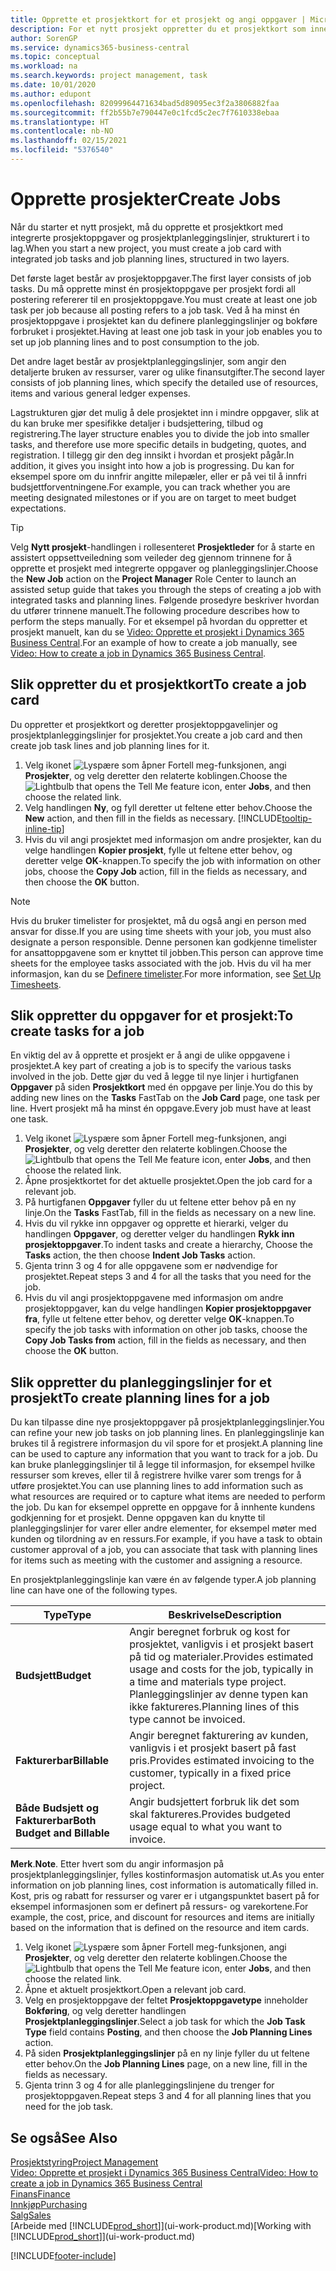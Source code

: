 ```yaml
---
title: Opprette et prosjektkort for et prosjekt og angi oppgaver | Microsoft-dokumentasjon
description: For et nytt prosjekt oppretter du et prosjektkort som inneholder prosjektoppgaver og planleggingslinjer, slik at det blir enklere å administrere fremdrift og budsjett.
author: SorenGP
ms.service: dynamics365-business-central
ms.topic: conceptual
ms.workload: na
ms.search.keywords: project management, task
ms.date: 10/01/2020
ms.author: edupont
ms.openlocfilehash: 82099964471634bad5d89095ec3f2a3806882faa
ms.sourcegitcommit: ff2b55b7e790447e0c1fcd5c2ec7f7610338ebaa
ms.translationtype: HT
ms.contentlocale: nb-NO
ms.lasthandoff: 02/15/2021
ms.locfileid: "5376540"
---
```

# <a name="create-jobs"></a><span data-ttu-id="c78ed-103">Opprette prosjekter</span><span class="sxs-lookup"><span data-stu-id="c78ed-103">Create Jobs</span></span>
<span data-ttu-id="c78ed-104">Når du starter et nytt prosjekt, må du opprette et prosjektkort med integrerte prosjektoppgaver og prosjektplanleggingslinjer, strukturert i to lag.</span><span class="sxs-lookup"><span data-stu-id="c78ed-104">When you start a new project, you must create a job card with integrated job tasks and job planning lines, structured in two layers.</span></span>  

<span data-ttu-id="c78ed-105">Det første laget består av prosjektoppgaver.</span><span class="sxs-lookup"><span data-stu-id="c78ed-105">The first layer consists of job tasks.</span></span> <span data-ttu-id="c78ed-106">Du må opprette minst én prosjektoppgave per prosjekt fordi all postering refererer til en prosjektoppgave.</span><span class="sxs-lookup"><span data-stu-id="c78ed-106">You must create at least one job task per job because all posting refers to a job task.</span></span> <span data-ttu-id="c78ed-107">Ved å ha minst én prosjektoppgave i prosjektet kan du definere planleggingslinjer og bokføre forbruket i prosjektet.</span><span class="sxs-lookup"><span data-stu-id="c78ed-107">Having at least one job task in your job enables you to set up job planning lines and to post consumption to the job.</span></span>

<span data-ttu-id="c78ed-108">Det andre laget består av prosjektplanleggingslinjer, som angir den detaljerte bruken av ressurser, varer og ulike finansutgifter.</span><span class="sxs-lookup"><span data-stu-id="c78ed-108">The second layer consists of job planning lines, which specify the detailed use of resources, items and various general ledger expenses.</span></span>

<span data-ttu-id="c78ed-109">Lagstrukturen gjør det mulig å dele prosjektet inn i mindre oppgaver, slik at du kan bruke mer spesifikke detaljer i budsjettering, tilbud og registrering.</span><span class="sxs-lookup"><span data-stu-id="c78ed-109">The layer structure enables you to divide the job into smaller tasks, and therefore use more specific details in budgeting, quotes, and registration.</span></span> <span data-ttu-id="c78ed-110">I tillegg gir den deg innsikt i hvordan et prosjekt pågår.</span><span class="sxs-lookup"><span data-stu-id="c78ed-110">In addition, it gives you insight into how a job is progressing.</span></span> <span data-ttu-id="c78ed-111">Du kan for eksempel spore om du innfrir angitte milepæler, eller er på vei til å innfri budsjettforventningene.</span><span class="sxs-lookup"><span data-stu-id="c78ed-111">For example, you can track whether you are meeting designated milestones or if you are on target to meet budget expectations.</span></span>

> [!TIP]
> <span data-ttu-id="c78ed-112">Velg **Nytt prosjekt**-handlingen i rollesenteret **Prosjektleder** for å starte en assistert oppsettveiledning som veileder deg gjennom trinnene for å opprette et prosjekt med integrerte oppgaver og planleggingslinjer.</span><span class="sxs-lookup"><span data-stu-id="c78ed-112">Choose the **New Job** action on the **Project Manager** Role Center to launch an assisted setup guide that takes you through the steps of creating a job with integrated tasks and planning lines.</span></span> <span data-ttu-id="c78ed-113">Følgende prosedyre beskriver hvordan du utfører trinnene manuelt.</span><span class="sxs-lookup"><span data-stu-id="c78ed-113">The following procedure describes how to perform the steps manually.</span></span> <span data-ttu-id="c78ed-114">For et eksempel på hvordan du oppretter et prosjekt manuelt, kan du se [Video: Opprette et prosjekt i Dynamics 365 Business Central](https://www.youtube.com/watch?v=VqaPWr7BWmw).</span><span class="sxs-lookup"><span data-stu-id="c78ed-114">For an example of how to create a job manually, see [Video: How to create a job in Dynamics 365 Business Central](https://www.youtube.com/watch?v=VqaPWr7BWmw).</span></span>

## <a name="to-create-a-job-card"></a><span data-ttu-id="c78ed-115">Slik oppretter du et prosjektkort</span><span class="sxs-lookup"><span data-stu-id="c78ed-115">To create a job card</span></span>
<span data-ttu-id="c78ed-116">Du oppretter et prosjektkort og deretter prosjektoppgavelinjer og prosjektplanleggingslinjer for prosjektet.</span><span class="sxs-lookup"><span data-stu-id="c78ed-116">You create a job card and then create job task lines and job planning lines for it.</span></span>

1. <span data-ttu-id="c78ed-117">Velg ikonet ![Lyspære som åpner Fortell meg-funksjonen](media/ui-search/search_small.png "Fortell hva du vil gjøre"), angi **Prosjekter**, og velg deretter den relaterte koblingen.</span><span class="sxs-lookup"><span data-stu-id="c78ed-117">Choose the ![Lightbulb that opens the Tell Me feature](media/ui-search/search_small.png "Tell me what you want to do") icon, enter **Jobs**, and then choose the related link.</span></span>  
2. <span data-ttu-id="c78ed-118">Velg handlingen **Ny**, og fyll deretter ut feltene etter behov.</span><span class="sxs-lookup"><span data-stu-id="c78ed-118">Choose the **New** action, and then fill in the fields as necessary.</span></span> [!INCLUDE[tooltip-inline-tip](includes/tooltip-inline-tip_md.md)]
3. <span data-ttu-id="c78ed-119">Hvis du vil angi prosjektet med informasjon om andre prosjekter, kan du velge handlingen **Kopier prosjekt**, fylle ut feltene etter behov, og deretter velge **OK**-knappen.</span><span class="sxs-lookup"><span data-stu-id="c78ed-119">To specify the job with information on other jobs, choose the **Copy Job** action, fill in the fields as necessary, and then choose the **OK** button.</span></span>

> [!NOTE]  
>   <span data-ttu-id="c78ed-120">Hvis du bruker timelister for prosjektet, må du også angi en person med ansvar for disse.</span><span class="sxs-lookup"><span data-stu-id="c78ed-120">If you are using time sheets with your job, you must also designate a person responsible.</span></span> <span data-ttu-id="c78ed-121">Denne personen kan godkjenne timelister for ansattoppgavene som er knyttet til jobben.</span><span class="sxs-lookup"><span data-stu-id="c78ed-121">This person can approve time sheets for the employee tasks associated with the job.</span></span> <span data-ttu-id="c78ed-122">Hvis du vil ha mer informasjon, kan du se [Definere timelister](projects-how-setup-time-sheets.md).</span><span class="sxs-lookup"><span data-stu-id="c78ed-122">For more information, see [Set Up Timesheets](projects-how-setup-time-sheets.md).</span></span>

## <a name="to-create-tasks-for-a-job"></a><span data-ttu-id="c78ed-123">Slik oppretter du oppgaver for et prosjekt:</span><span class="sxs-lookup"><span data-stu-id="c78ed-123">To create tasks for a job</span></span>
<span data-ttu-id="c78ed-124">En viktig del av å opprette et prosjekt er å angi de ulike oppgavene i prosjektet.</span><span class="sxs-lookup"><span data-stu-id="c78ed-124">A key part of creating a job is to specify the various tasks involved in the job.</span></span> <span data-ttu-id="c78ed-125">Dette gjør du ved å legge til nye linjer i hurtigfanen **Oppgaver** på siden **Prosjektkort** med én oppgave per linje.</span><span class="sxs-lookup"><span data-stu-id="c78ed-125">You do this by adding new lines on the **Tasks** FastTab on the **Job Card** page, one task per line.</span></span> <span data-ttu-id="c78ed-126">Hvert prosjekt må ha minst én oppgave.</span><span class="sxs-lookup"><span data-stu-id="c78ed-126">Every job must have at least one task.</span></span>

1. <span data-ttu-id="c78ed-127">Velg ikonet ![Lyspære som åpner Fortell meg-funksjonen](media/ui-search/search_small.png "Fortell hva du vil gjøre"), angi **Prosjekter**, og velg deretter den relaterte koblingen.</span><span class="sxs-lookup"><span data-stu-id="c78ed-127">Choose the ![Lightbulb that opens the Tell Me feature](media/ui-search/search_small.png "Tell me what you want to do") icon, enter **Jobs**, and then choose the related link.</span></span>
2. <span data-ttu-id="c78ed-128">Åpne prosjektkortet for det aktuelle prosjektet.</span><span class="sxs-lookup"><span data-stu-id="c78ed-128">Open the job card for a relevant job.</span></span>
3. <span data-ttu-id="c78ed-129">På hurtigfanen **Oppgaver** fyller du ut feltene etter behov på en ny linje.</span><span class="sxs-lookup"><span data-stu-id="c78ed-129">On the **Tasks** FastTab, fill in the fields as necessary on a new line.</span></span>
4. <span data-ttu-id="c78ed-130">Hvis du vil rykke inn oppgaver og opprette et hierarki, velger du handlingen **Oppgaver**, og deretter velger du handlingen **Rykk inn prosjektoppgaver**.</span><span class="sxs-lookup"><span data-stu-id="c78ed-130">To indent tasks and create a hierarchy, Choose the **Tasks** action, the then choose **Indent Job Tasks** action.</span></span>
5. <span data-ttu-id="c78ed-131">Gjenta trinn 3 og 4 for alle oppgavene som er nødvendige for prosjektet.</span><span class="sxs-lookup"><span data-stu-id="c78ed-131">Repeat steps 3 and 4 for all the tasks that you need for the job.</span></span>
6. <span data-ttu-id="c78ed-132">Hvis du vil angi prosjektoppgavene med informasjon om andre prosjektoppgaver, kan du velge handlingen **Kopier prosjektoppgaver fra**, fylle ut feltene etter behov, og deretter velge **OK**-knappen.</span><span class="sxs-lookup"><span data-stu-id="c78ed-132">To specify the job tasks with information on other job tasks, choose the **Copy Job Tasks from** action, fill in the fields as necessary, and then choose the **OK** button.</span></span>

## <a name="to-create-planning-lines-for-a-job"></a><span data-ttu-id="c78ed-133">Slik oppretter du planleggingslinjer for et prosjekt</span><span class="sxs-lookup"><span data-stu-id="c78ed-133">To create planning lines for a job</span></span>
<span data-ttu-id="c78ed-134">Du kan tilpasse dine nye prosjektoppgaver på prosjektplanleggingslinjer.</span><span class="sxs-lookup"><span data-stu-id="c78ed-134">You can refine your new job tasks on job planning lines.</span></span> <span data-ttu-id="c78ed-135">En planleggingslinje kan brukes til å registrere informasjon du vil spore for et prosjekt.</span><span class="sxs-lookup"><span data-stu-id="c78ed-135">A planning line can be used to capture any information that you want to track for a job.</span></span> <span data-ttu-id="c78ed-136">Du kan bruke planleggingslinjer til å legge til informasjon, for eksempel hvilke ressurser som kreves, eller til å registrere hvilke varer som trengs for å utføre prosjektet.</span><span class="sxs-lookup"><span data-stu-id="c78ed-136">You can use planning lines to add information such as what resources are required or to capture what items are needed to perform the job.</span></span> <span data-ttu-id="c78ed-137">Du kan for eksempel opprette en oppgave for å innhente kundens godkjenning for et prosjekt. Denne oppgaven kan du knytte til planleggingslinjer for varer eller andre elementer, for eksempel møter med kunden og tilordning av en ressurs.</span><span class="sxs-lookup"><span data-stu-id="c78ed-137">For example, if you have a task to obtain customer approval of a job, you can associate that task with planning lines for items such as meeting with the customer and assigning a resource.</span></span>  

<span data-ttu-id="c78ed-138">En prosjektplanleggingslinje kan være én av følgende typer.</span><span class="sxs-lookup"><span data-stu-id="c78ed-138">A job planning line can have one of the following types.</span></span>  

| <span data-ttu-id="c78ed-139">Type</span><span class="sxs-lookup"><span data-stu-id="c78ed-139">Type</span></span> | <span data-ttu-id="c78ed-140">Beskrivelse</span><span class="sxs-lookup"><span data-stu-id="c78ed-140">Description</span></span> |
| --- | --- |
| <span data-ttu-id="c78ed-141">**Budsjett**</span><span class="sxs-lookup"><span data-stu-id="c78ed-141">**Budget**</span></span> |<span data-ttu-id="c78ed-142">Angir beregnet forbruk og kost for prosjektet, vanligvis i et prosjekt basert på tid og materialer.</span><span class="sxs-lookup"><span data-stu-id="c78ed-142">Provides estimated usage and costs for the job, typically in a time and materials type project.</span></span> <span data-ttu-id="c78ed-143">Planleggingslinjer av denne typen kan ikke faktureres.</span><span class="sxs-lookup"><span data-stu-id="c78ed-143">Planning lines of this type cannot be invoiced.</span></span> |
| <span data-ttu-id="c78ed-144">**Fakturerbar**</span><span class="sxs-lookup"><span data-stu-id="c78ed-144">**Billable**</span></span> |<span data-ttu-id="c78ed-145">Angir beregnet fakturering av kunden, vanligvis i et prosjekt basert på fast pris.</span><span class="sxs-lookup"><span data-stu-id="c78ed-145">Provides estimated invoicing to the customer, typically in a fixed price project.</span></span> |
| <span data-ttu-id="c78ed-146">**Både Budsjett og Fakturerbar**</span><span class="sxs-lookup"><span data-stu-id="c78ed-146">**Both Budget and Billable**</span></span> |<span data-ttu-id="c78ed-147">Angir budsjettert forbruk lik det som skal faktureres.</span><span class="sxs-lookup"><span data-stu-id="c78ed-147">Provides budgeted usage equal to what you want to invoice.</span></span> |

<span data-ttu-id="c78ed-148">**Merk**.</span><span class="sxs-lookup"><span data-stu-id="c78ed-148">**Note**.</span></span> <span data-ttu-id="c78ed-149">Etter hvert som du angir informasjon på prosjektplanleggingslinjer, fylles kostinformasjon automatisk ut.</span><span class="sxs-lookup"><span data-stu-id="c78ed-149">As you enter information on job planning lines, cost information is automatically filled in.</span></span> <span data-ttu-id="c78ed-150">Kost, pris og rabatt for ressurser og varer er i utgangspunktet basert på for eksempel informasjonen som er definert på ressurs- og varekortene.</span><span class="sxs-lookup"><span data-stu-id="c78ed-150">For example, the cost, price, and discount for resources and items are initially based on the information that is defined on the resource and item cards.</span></span>

1. <span data-ttu-id="c78ed-151">Velg ikonet ![Lyspære som åpner Fortell meg-funksjonen](media/ui-search/search_small.png "Fortell hva du vil gjøre"), angi **Prosjekter**, og velg deretter den relaterte koblingen.</span><span class="sxs-lookup"><span data-stu-id="c78ed-151">Choose the ![Lightbulb that opens the Tell Me feature](media/ui-search/search_small.png "Tell me what you want to do") icon, enter **Jobs**, and then choose the related link.</span></span>
2. <span data-ttu-id="c78ed-152">Åpne et aktuelt prosjektkort.</span><span class="sxs-lookup"><span data-stu-id="c78ed-152">Open a relevant job card.</span></span>
3. <span data-ttu-id="c78ed-153">Velg en prosjektoppgave der feltet **Prosjektoppgavetype** inneholder **Bokføring**, og velg deretter handlingen **Prosjektplanleggingslinjer**.</span><span class="sxs-lookup"><span data-stu-id="c78ed-153">Select a job task for which the **Job Task Type** field contains **Posting**, and then choose the **Job Planning Lines** action.</span></span>  
4. <span data-ttu-id="c78ed-154">På siden **Prosjektplanleggingslinjer** på en ny linje fyller du ut feltene etter behov.</span><span class="sxs-lookup"><span data-stu-id="c78ed-154">On the **Job Planning Lines** page, on a new line, fill in the fields as necessary.</span></span>
5. <span data-ttu-id="c78ed-155">Gjenta trinn 3 og 4 for alle planleggingslinjene du trenger for prosjektoppgaven.</span><span class="sxs-lookup"><span data-stu-id="c78ed-155">Repeat steps 3 and 4 for all planning lines that you need for the job task.</span></span>

## <a name="see-also"></a><span data-ttu-id="c78ed-156">Se også</span><span class="sxs-lookup"><span data-stu-id="c78ed-156">See Also</span></span>

[<span data-ttu-id="c78ed-157">Prosjektstyring</span><span class="sxs-lookup"><span data-stu-id="c78ed-157">Project Management</span></span>](projects-manage-projects.md)  
[<span data-ttu-id="c78ed-158">Video: Opprette et prosjekt i Dynamics 365 Business Central</span><span class="sxs-lookup"><span data-stu-id="c78ed-158">Video: How to create a job in Dynamics 365 Business Central</span></span>](https://www.youtube.com/watch?v=VqaPWr7BWmw)  
[<span data-ttu-id="c78ed-159">Finans</span><span class="sxs-lookup"><span data-stu-id="c78ed-159">Finance</span></span>](finance.md)  
[<span data-ttu-id="c78ed-160">Innkjøp</span><span class="sxs-lookup"><span data-stu-id="c78ed-160">Purchasing</span></span>](purchasing-manage-purchasing.md)  
[<span data-ttu-id="c78ed-161">Salg</span><span class="sxs-lookup"><span data-stu-id="c78ed-161">Sales</span></span>](sales-manage-sales.md)  
<span data-ttu-id="c78ed-162">[Arbeide med [!INCLUDE[prod_short](includes/prod_short.md)]](ui-work-product.md)</span><span class="sxs-lookup"><span data-stu-id="c78ed-162">[Working with [!INCLUDE[prod_short](includes/prod_short.md)]](ui-work-product.md)</span></span>  


[!INCLUDE[footer-include](includes/footer-banner.md)]